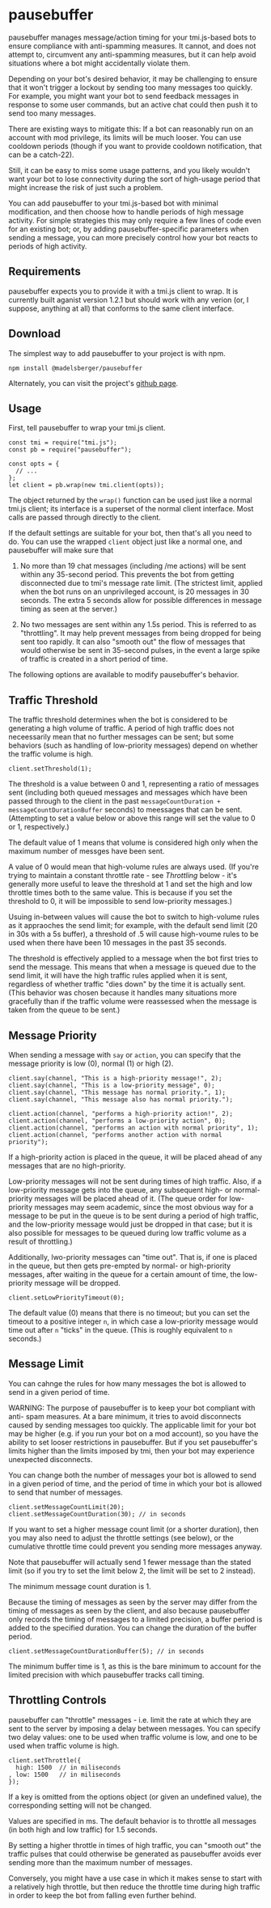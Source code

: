 # pausebuffer

pausebuffer manages message/action timing for your tmi.js-based bots to ensure
compliance with anti-spamming measures.  It cannot, and does not attempt to,
circumvent any anti-spamming measures, but it can help avoid situations where
a bot might accidentally violate them.

Depending on your bot's desired behavior, it may be challenging to ensure that
it won't trigger a lockout by sending too many messages too quickly.  For
example, you might want your bot to send feedback messages in response to
some user commands, but an active chat could then push it to send too many
messages.

There are existing ways to mitigate this:  If a bot can reasonably run on an
account with mod privilege, its limits will be much looser.  You can use
cooldown periods (though if you want to provide cooldown notification, that
can be a catch-22).

Still, it can be easy to miss some usage patterns, and you likely wouldn't
want your bot to lose connectivity during the sort of high-usage period that
might increase the risk of just such a problem.

You can add pausebuffer to your tmi.js-based bot with minimal modification,
and then choose how to handle periods of high message activity.  For simple
strategies this may only require a few lines of code even for an existing bot;
or, by adding pausebuffer-specific parameters when sending a message, you can
more precisely control how your bot reacts to periods of high activity.

## Requirements

pausebuffer expects you to provide it with a tmi.js client to wrap.  It is
currently built aganist version 1.2.1 but should work with any verion (or, I
suppose, anything at all) that conforms to the same client interface.

## Download

The simplest way to add pausebuffer to your project is with npm.

    npm install @madelsberger/pausebuffer

Alternately, you can visit the project's 
[github page](https://github.com/madelsberger/pausebuffer).

## Usage

First, tell pausebuffer to wrap your tmi.js client.

    const tmi = require("tmi.js");
    const pb = require("pausebuffer");

    const opts = {
      // ...
    };
    let client = pb.wrap(new tmi.client(opts));

The object returned by the `wrap()` function can be used just like a normal
tmi.js client; its interface is a superset of the normal client interface. 
Most calls are passed through directly to the client.

If the default settings are suitable for your bot, then that's all you need to
do.  You can use the wrapped `client` object just like a normal one, and
pausebuffer will make sure that

1) No more than 19 chat messages (including /me actions) will be sent within
   any 35-second period.  This prevents the bot from getting disconnected due
   to tmi's message rate limit.  (The strictest limit, applied when the bot
   runs on an unprivileged account, is 20 messages in 30 seconds.  The extra
   5 seconds allow for possible differences in message timing as seen at the
   server.)

2) No two messages are sent within any 1.5s period.  This is referred to as
   "throttling".  It may help prevent messages from being dropped for being
   sent too rapidly.  It can also "smooth out" the flow of messages that would
   otherwise be sent in 35-second pulses, in the event a large spike of
   traffic is created in a short period of time.
 
The following options are available to modify pausebuffer's behavior.

## Traffic Threshold

The traffic threshold determines when the bot is considered to be generating a
high volume of traffic.  A period of high traffic does not neceessarily mean
that no further messages can be sent; but some behaviors (such as handling of
low-priority messages) depend on whether the traffic volume is high.

    client.setThreshold(1);

The threshold is a value between 0 and 1, representing a ratio of messages sent
(including both queued messages and messages which have been passed through to
the client in the past `messageCountDuration + messageCountDurationBuffer`
seconds) to meessages that can be sent.  (Attempting to set a value below or
above this range will set the value to 0 or 1, respectively.)

The default value of 1 means that volume is considered high only when the
maximum number of messges have been sent.

A value of 0 would mean that high-volume rules are always used.  (If you're
trying to maintain a constant throttle rate - see *Throttling* below - it's
generally more useful to leave the threshold at 1 and set the high and low
throttle times both to the same value.  This is because if you set the
threshold to 0, it will be impossible to send low-priority messages.)

Usuing in-between values will cause the bot to switch to high-volume rules as 
it appraoches the send limit; for example, with the default send limit (20 in 
30s with a 5s buffer), a threshold of .5 will cause high-voume rules to be used
when there have been 10 messages in the past 35 seconds.

The threshold is effectively applied to a message when the bot first tries to 
send the message.  This means that when a message is queued due to the send 
limit, it will have the high traffic rules applied when it is sent, regardless
of whether traffic "dies down" by the time it is actually sent.  (This behavior
was chosen because it handles many situations more gracefully than if the
traffic volume were reassessed when the message is taken from the queue to be
sent.)


## Message Priority

When sending a message with `say` or `action`, you can specify that the
message priority is low (0), normal (1) or high (2).

    client.say(channel, "This is a high-priority message!", 2);
    client.say(channel, "This is a low-priority message", 0);
    client.say(channel, "This message has normal priority.", 1);
    client.say(channel, "This message also has normal priority.");

    client.action(channel, "performs a high-priority action!", 2);
    client.action(channel, "performs a low-priority action", 0);
    client.action(channel, "performs an action with normal priority", 1);
    client.action(channel, "performs another action with normal priority");

If a high-priority action is placed in the queue, it will be placed ahead of
any messages that are no high-priority.

Low-priority messages will not be sent during times of high traffic.  Also, if
a low-priority message gets into the queue, any subsequent high- or normal-
priority messages will be placed ahead of it.  (The queue order for low-
priority messages may seem academic, since the most obvious way for a message
to be put in the queue is to be sent during a period of high traffic, and the
low-priority message would just be dropped in that case; but it is also 
possible for messages to be queued during low traffic volume as a result of
throttling.)

Additionally, lwo-priority messages can "time out".  That is, if one is
placed in the queue, but then gets pre-empted by normal- or high-priority 
messages, after waiting in the queue for a certain amount of time, the
low-priority message will be dropped.

    client.setLowPriorityTimeout(0);

The default value (0) means that there is no timeout; but you can set the
timeout to a positive integer `n`, in which case a low-priority message would
time out after `n` "ticks" in the queue.  (This is roughly equivalent to `n`
seconds.)

## Message Limit

You can cahnge the rules for how many messages the bot is allowed to send in
a given period of time.

WARNING: The purpose of pausebuffer is to keep your bot compliant with anti-
spam measures.  At a bare minimum, it tries to avoid disconnects caused by
sending messages too quickly.  The applicable limit for your bot may be
higher (e.g. if you run your bot on a mod account), so you have the ability
to set looser restrictions in pausebuffer.  But if you set pausebuffer's
limits higher than the limits imposed by tmi, then your bot may experience
unexpected disconnects.

You can change both the number of messages your bot is allowed to send in a
given period of time, and the period of time in which your bot is allowed to
send that number of messages.

    client.setMessageCountLimit(20);
    client.setMessageCountDuration(30); // in seconds

If you want to set a higher message count limit (or a shorter duration), then
you may also need to adjust the throttle settings (see below), or the
cumulative throttle time could prevent you sending more messages anyway.

Note that pausebuffer will actually send 1 fewer message than the stated limit
(so if you try to set the limit below 2, the limit will be set to 2 instead). 

The minimum message count duration is 1.

Because the timing of messages as seen by the server may differ from the
timing of messages as seen by the client, and also because pausebuffer only
records the timing of messages to a limited precision, a buffer period is
added to the specified duration.  You can change the duration of the buffer
period.

    client.setMessageCountDurationBuffer(5); // in seconds

The minimum buffer time is 1, as this is the bare minimum to account for
the limited precision with which pausebuffer tracks call timing.

## Throttling Controls

pausebuffer can "throttle" messages - i.e. limit the rate at which they are
sent to the server by imposing a delay between messages.  You can specify
two delay values: one to be used when traffic volume is low, and one to be used
when traffic volume is high. 

    client.setThrottle({
      high: 1500  // in miliseconds
    , low: 1500   // in miliseconds
    });

If a key is omitted from the options object (or given an undefined value), 
the corresponding setting will not be changed.

Values are specified in ms.  The default behavior is to throttle all messages
(in both high and low traffic) for 1.5 seconds.

By setting a higher throttle in times of high traffic, you can "smooth out"
the traffic pulses that could otherwise be generated as pausebuffer avoids
ever sending more than the maximum number of messages.

Conversely, you might have a use case in which it makes sense to start with a
relatively high throttle, but then reduce the throttle time during high
traffic in order to keep the bot from falling even further behind.
